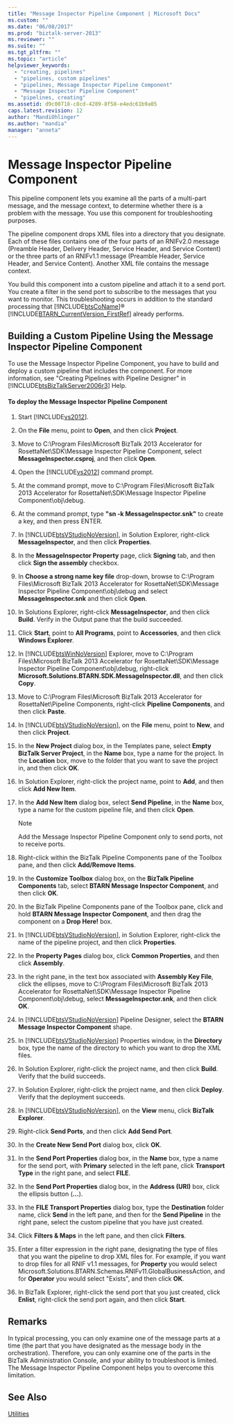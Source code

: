 ```yaml
---
title: "Message Inspector Pipeline Component | Microsoft Docs"
ms.custom: ""
ms.date: "06/08/2017"
ms.prod: "biztalk-server-2013"
ms.reviewer: ""
ms.suite: ""
ms.tgt_pltfrm: ""
ms.topic: "article"
helpviewer_keywords: 
  - "creating, pipelines"
  - "pipelines, custom pipelines"
  - "pipelines, Message Inspector Pipeline Component"
  - "Message Inspector Pipeline Component"
  - "pipelines, creating"
ms.assetid: d9c00718-c8cd-4289-8f58-e4edc61b9a05
caps.latest.revision: 12
author: "MandiOhlinger"
ms.author: "mandia"
manager: "anneta"
---
```

# Message Inspector Pipeline Component
This pipeline component lets you examine all the parts of a multi-part message, and the message context, to determine whether there is a problem with the message. You use this component for troubleshooting purposes.  
  
 The pipeline component drops XML files into a directory that you designate. Each of these files contains one of the four parts of an RNIFv2.0 message (Preamble Header, Delivery Header, Service Header, and Service Content) or the three parts of an RNIFv1.1 message (Preamble Header, Service Header, and Service Content). Another XML file contains the message context.  
  
 You build this component into a custom pipeline and attach it to a send port. You create a filter in the send port to subscribe to the messages that you want to monitor. This troubleshooting occurs in addition to the standard processing that [!INCLUDE[btsCoName](../../includes/btsconame-md.md)]® [!INCLUDE[BTARN_CurrentVersion_FirstRef](../../includes/btarn-currentversion-firstref-md.md)] already performs.  
  
## Building a Custom Pipeline Using the Message Inspector Pipeline Component  
 To use the Message Inspector Pipeline Component, you have to build and deploy a custom pipeline that includes the component. For more information, see "Creating Pipelines with Pipeline Designer" in [!INCLUDE[btsBizTalkServer2006r3](../../includes/btsbiztalkserver2006r3-md.md)] Help.  
  
#### To deploy the Message Inspector Pipeline Component  
  
1.  Start [!INCLUDE[vs2012](../../includes/vs2012-md.md)].  
  
2.  On the **File** menu, point to **Open**, and then click **Project**.  
  
3.  Move to C:\Program Files\Microsoft BizTalk 2013 Accelerator for RosettaNet\SDK\Message Inspector Pipeline Component, select **MessageInspector.csproj**, and then click **Open**.  
  
4.  Open the [!INCLUDE[vs2012](../../includes/vs2012-md.md)] command prompt.  
  
5.  At the command prompt, move to C:\Program Files\Microsoft BizTalk 2013 Accelerator for RosettaNet\SDK\Message Inspector Pipeline Component\obj\debug.  
  
6.  At the command prompt, type **"sn -k MessageInspector.snk"** to create a key, and then press ENTER.  
  
7.  In [!INCLUDE[btsVStudioNoVersion](../../includes/btsvstudionoversion-md.md)], in Solution Explorer, right-click **MessageInspector**, and then click **Properties**.  
  
8.  In the **MessageInspector Property**  page, click **Signing** tab, and then click **Sign the assembly** checkbox.  
  
9. In **Choose a strong name key file** drop-down, browse to C:\Program Files\Microsoft BizTalk 2013 Accelerator for RosettaNet\SDK\Message Inspector Pipeline Component\obj\debug and select **MessageInspector.snk** and then click **Open**.  
  
10. In Solutions Explorer, right-click **MessageInspector**, and then click **Build**. Verify in the Output pane that the build succeeded.  
  
11. Click **Start**, point to **All Programs**, point to **Accessories**, and then click **Windows Explorer**.  
  
12. In [!INCLUDE[btsWinNoVersion](../../includes/btswinnoversion-md.md)] Explorer, move to C:\Program Files\Microsoft BizTalk 2013 Accelerator for RosettaNet\SDK\Message Inspector Pipeline Component\obj\debug, right-click **Microsoft.Solutions.BTARN.SDK.MessageInspector.dll**, and then click **Copy**.  
  
13. Move to C:\Program Files\Microsoft BizTalk 2013 Accelerator for RosettaNet\Pipeline Components, right-click **Pipeline Components**, and then click **Paste**.  
  
14. In [!INCLUDE[btsVStudioNoVersion](../../includes/btsvstudionoversion-md.md)], on the **File** menu, point to **New**, and then click **Project**.  
  
15. In the **New Project** dialog box, in the Templates pane, select **Empty BizTalk Server Project**, in the **Name** box, type a name for the project. In the **Location** box, move to the folder that you want to save the project in, and then click **OK**.  
  
16. In Solution Explorer, right-click the project name, point to **Add**, and then click **Add New Item**.  
  
17. In the **Add New Item** dialog box, select **Send Pipeline**, in the **Name** box, type a name for the custom pipeline file, and then click **Open**.  
  
    > [!NOTE]
    >  Add the Message Inspector Pipeline Component only to send ports, not to receive ports.  
  
18. Right-click within the BizTalk Pipeline Components pane of the Toolbox pane, and then click **Add/Remove Items**.  
  
19. In the **Customize Toolbox** dialog box, on the **BizTalk Pipeline Components** tab, select **BTARN Message Inspector Component**, and then click **OK**.  
  
20. In the BizTalk Pipeline Components pane of the Toolbox pane, click and hold **BTARN Message Inspector Component**, and then drag the component on a **Drop Here!** box.  
  
21. In [!INCLUDE[btsVStudioNoVersion](../../includes/btsvstudionoversion-md.md)], in Solution Explorer, right-click the name of the pipeline project, and then click **Properties**.  
  
22. In the **Property Pages** dialog box, click **Common Properties**, and then click **Assembly**.  
  
23. In the right pane, in the text box associated with **Assembly Key File**, click the ellipses, move to C:\Program Files\Microsoft BizTalk 2013 Accelerator for RosettaNet\SDK\Message Inspector Pipeline Component\obj\debug, select **MessageInspector.snk**, and then click **OK**.  
  
24. In [!INCLUDE[btsVStudioNoVersion](../../includes/btsvstudionoversion-md.md)] Pipeline Designer, select the **BTARN Message Inspector Component** shape.  
  
25. In [!INCLUDE[btsVStudioNoVersion](../../includes/btsvstudionoversion-md.md)] Properties window, in the **Directory** box, type the name of the directory to which you want to drop the XML files.  
  
26. In Solution Explorer, right-click the project name, and then click **Build**. Verify that the build succeeds.  
  
27. In Solution Explorer, right-click the project name, and then click **Deploy**. Verify that the deployment succeeds.  
  
28. In [!INCLUDE[btsVStudioNoVersion](../../includes/btsvstudionoversion-md.md)], on the **View** menu, click **BizTalk Explorer**.  
  
29. Right-click **Send Ports**, and then click **Add Send Port**.  
  
30. In the **Create New Send Port** dialog box, click **OK**.  
  
31. In the **Send Port Properties** dialog box, in the **Name** box, type a name for the send port, with **Primary** selected in the left pane, click **Transport Type** in the right pane, and select **FILE**.  
  
32. In the **Send Port Properties** dialog box, in the **Address (URI)** box, click the ellipsis button (**...**).  
  
33. In the **FILE Transport Properties** dialog box, type the **Destination** folder name, click **Send** in the left pane, and then for the **Send Pipeline** in the right pane, select the custom pipeline that you have just created.  
  
34. Click **Filters & Maps** in the left pane, and then click **Filters**.  
  
35. Enter a filter expression in the right pane, designating the type of files that you want the pipeline to drop XML files for. For example, if you want to drop files for all RNIF v1.1 messages, for **Property** you would select Microsoft.Solutions.BTARN.Schemas.RNIFv11.GlobalBusinessAction, and for **Operator** you would select "Exists", and then click **OK**.  
  
36. In BizTalk Explorer, right-click the send port that you just created, click **Enlist**, right-click the send port again, and then click **Start**.  
  
## Remarks  
 In typical processing, you can only examine one of the message parts at a time (the part that you have designated as the message body in the orchestration). Therefore, you can only examine one of the parts in the BizTalk Administration Console, and your ability to troubleshoot is limited. The Message Inspector Pipeline Component helps you to overcome this limitation.  
  
## See Also  
 [Utilities](../../adapters-and-accelerators/accelerator-rosettanet/utilities1.md)